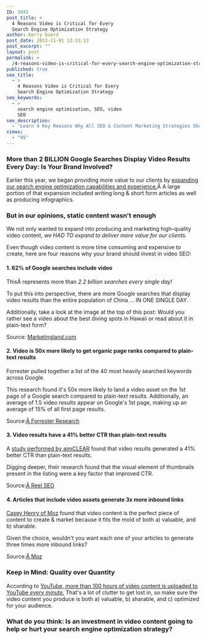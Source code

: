 ```yaml
---
ID: 3945
post_title: >
  4 Reasons Video is Critical for Every
  Search Engine Optimization Strategy
author: Kerry Guard
post_date: 2013-11-01 13:33:13
post_excerpt: ""
layout: post
permalink: >
  /4-reasons-video-is-critical-for-every-search-engine-optimization-strategy/
published: true
seo_title:
  - >
    4 Reasons Video is Critical for Every
    Search Engine Optimization Strategy
seo_keywords:
  - >
    search engine optimization, SEO, video
    SEO
seo_description:
  - 'Learn 4 Key Reasons Why All SEO & Content Marketing Strategies Should Include Video As a Key Component to Driving Site Traffic & Product Sales'
views:
  - "95"
---
```

<h3>More than 2 BILLION Google Searches Display Video Results Every Day: Is Your Brand Involved?</h3>
<p>Earlier this year, we began providing more value to our clients by <a title="Search Engine Optimization" href="http://mkgmediagroup.com/services/search-engine-optimization/" target="_blank">expanding our search engine optimization capabilities and experience.</a>Â A large portion of that expansion included writing long &amp; short form articles as well as producing infographics.</p>

<!--more-->

<h3>But in our opinions, static content wasn't enough</h3>

<p>We not only wanted to expand into producing and marketing high-quality video content, <em>we HAD TO expand to deliver more value for our clients.</em></p>
<p>Even though video content is more time consuming and expensive to create, here are four reasons why your brand should invest in video SEO:</p>

<h4>1. 62% of Google searches include video</h3>

<p>ThisÂ represents more than<em> 2.2 billion searches every single day!</em></p>
<p>To put this into perspective, there are more Google searches that display video results than the entire population of China ... IN ONE SINGLE DAY.</p>
<p>Additionally, take a look at the image at the top of this post: Would you rather see a video about the best diving spots in Hawaii or read about it in plain-text form?</p>
<p>Source: <a href="http://marketingland.com/infographic-video-youtube-wins-google-universal-search-37971" target="_blank">Marketingland.com</a></p>

<h4>2. Video is 50x more likely to get organic page ranks compared to plain-text results</h4>

<p>Forrester pulled together a list of the 40 most heavily searched keywords across Google.</p>
<p>This research found it's 50x more likely to land a video asset on the 1st page of a Google search compared to plain-text results. Additionally, an average of 1.5 video results appear on Google's 1st page, making up an average of 15% of all first page results.</p>
<p>Source:<a href="http://blogs.forrester.com/interactive_marketing/2009/01/the-easiest-way.html" target="_blank">Â Forrester Research</a></p>

<h4>3. Video results have a 41% better CTR than plain-text results</h3>

<p>A <a href="http://www.reelseo.com/videos-ranking-universal-search-results-video-seo-study/" target="_blank">study performed by aimCLEAR</a> found that video results generated a 41% better CTR than plain-text results.</p>
<p>Digging deeper, their research found that the visual element of thumbnails present in the listing were a key factor that improved CTR.</p>
<p>Source:<a href="http://blogs.forrester.com/interactive_marketing/2009/01/the-easiest-way.html" target="_blank">Â </a><a href="http://www.reelseo.com/videos-ranking-universal-search-results-video-seo-study/" target="_blank">Reel SEO</a></p>

<h4>4. Articles that include video assets generate 3x more inbound links</h4>

<p><a href="http://moz.com/blog/what-makes-a-link-worthy-post-part-1" target="_blank">Casey Henry of Moz</a> found that video content is the perfect piece of content to create &amp; market because it fits the mold of both a) valuable, and b) sharable.</p>
<p>Given the choice, wouldn't you want each one of your articles to generate three times more inbound links?</p>
<p>Source:<a href="http://blogs.forrester.com/interactive_marketing/2009/01/the-easiest-way.html" target="_blank">Â </a><a href="http://moz.com/blog/what-makes-a-link-worthy-post-part-1" target="_blank">Moz</a></p>

<h3>Keep in Mind: Quality over Quantity</h3>
<p>According to <a href="http://www.youtube.com/yt/press/statistics.html" target="_blank">YouTube, more than 100 hours of video content is uploaded to YouTube <em>every minute.</em></a> That's a lot of clutter to get lost in, so make sure the video content you produce is both a) valuable, b) sharable, and c) optimized for your audience.</p>

<h3>What do you think: Is an investment in video content going to help or hurt your search engine optimization strategy?</h3>